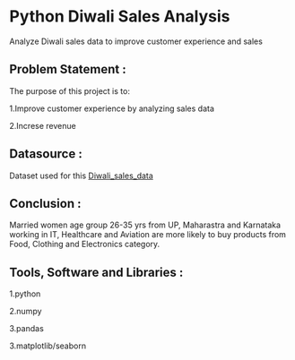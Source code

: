 
# Python Diwali Sales Analysis
Analyze Diwali sales data to improve customer experience and sales

## Problem Statement :
The purpose of this project is to:

1.Improve customer experience by analyzing sales data

2.Increse revenue

## Datasource :
Dataset used for this [Diwali_sales_data](https://github.com/kirannavale/Portfolio-Projects/blob/main/Python%20Diwali%20Sales%20Analysis/Diwali%20Sales%20Data.csv)

## Conclusion : 

Married women age group 26-35 yrs from UP,  Maharastra and Karnataka working in IT, Healthcare and Aviation are more likely to buy products from Food, Clothing and Electronics category.


## Tools, Software and Libraries :


1.python

2.numpy

3.pandas

3.matplotlib/seaborn

